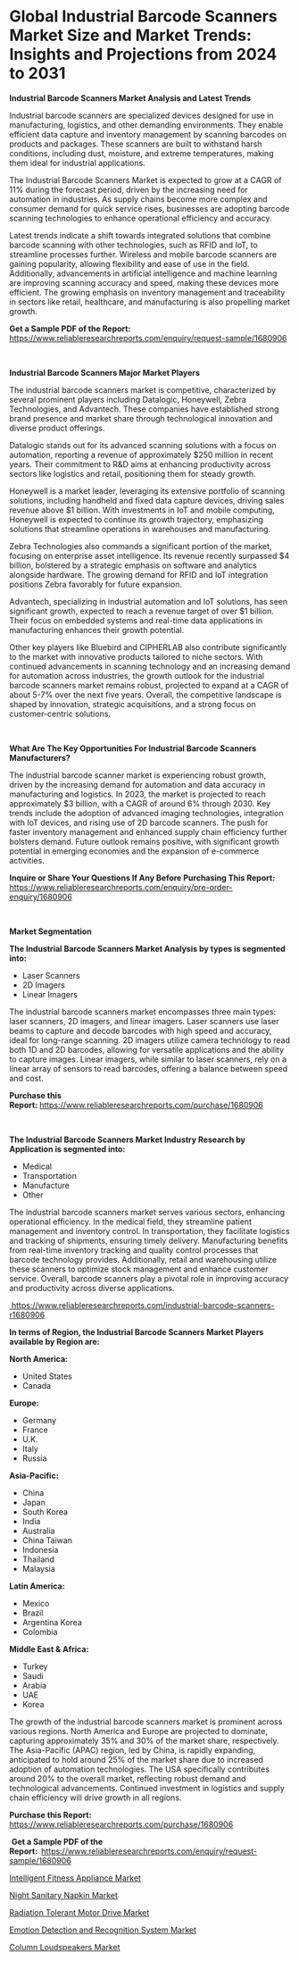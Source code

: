 <p><h1>Global Industrial Barcode Scanners Market Size and Market Trends: Insights and Projections from 2024 to 2031</h1></p><p><strong>Industrial Barcode Scanners Market Analysis and Latest Trends</strong></p>
<p><p>Industrial barcode scanners are specialized devices designed for use in manufacturing, logistics, and other demanding environments. They enable efficient data capture and inventory management by scanning barcodes on products and packages. These scanners are built to withstand harsh conditions, including dust, moisture, and extreme temperatures, making them ideal for industrial applications.</p><p>The Industrial Barcode Scanners Market is expected to grow at a CAGR of 11% during the forecast period, driven by the increasing need for automation in industries. As supply chains become more complex and consumer demand for quick service rises, businesses are adopting barcode scanning technologies to enhance operational efficiency and accuracy.</p><p>Latest trends indicate a shift towards integrated solutions that combine barcode scanning with other technologies, such as RFID and IoT, to streamline processes further. Wireless and mobile barcode scanners are gaining popularity, allowing flexibility and ease of use in the field. Additionally, advancements in artificial intelligence and machine learning are improving scanning accuracy and speed, making these devices more efficient. The growing emphasis on inventory management and traceability in sectors like retail, healthcare, and manufacturing is also propelling market growth.</p></p>
<p><strong>Get a Sample PDF of the Report:&nbsp;</strong> <a href="https://www.reliableresearchreports.com/enquiry/request-sample/1680906?utm_campaign=34&utm_medium=2&utm_source=Github&utm_content=ia&utm_term=04102024&utm_id=industrial-barcode-scanners">https://www.reliableresearchreports.com/enquiry/request-sample/1680906</a></p>
<p>&nbsp;</p>
<p><strong>Industrial Barcode Scanners Major Market Players</strong></p>
<p><p>The industrial barcode scanners market is competitive, characterized by several prominent players including Datalogic, Honeywell, Zebra Technologies, and Advantech. These companies have established strong brand presence and market share through technological innovation and diverse product offerings.</p><p>Datalogic stands out for its advanced scanning solutions with a focus on automation, reporting a revenue of approximately $250 million in recent years. Their commitment to R&D aims at enhancing productivity across sectors like logistics and retail, positioning them for steady growth.</p><p>Honeywell is a market leader, leveraging its extensive portfolio of scanning solutions, including handheld and fixed data capture devices, driving sales revenue above $1 billion. With investments in IoT and mobile computing, Honeywell is expected to continue its growth trajectory, emphasizing solutions that streamline operations in warehouses and manufacturing.</p><p>Zebra Technologies also commands a significant portion of the market, focusing on enterprise asset intelligence. Its revenue recently surpassed $4 billion, bolstered by a strategic emphasis on software and analytics alongside hardware. The growing demand for RFID and IoT integration positions Zebra favorably for future expansion.</p><p>Advantech, specializing in industrial automation and IoT solutions, has seen significant growth, expected to reach a revenue target of over $1 billion. Their focus on embedded systems and real-time data applications in manufacturing enhances their growth potential.</p><p>Other key players like Bluebird and CIPHERLAB also contribute significantly to the market with innovative products tailored to niche sectors. With continued advancements in scanning technology and an increasing demand for automation across industries, the growth outlook for the industrial barcode scanners market remains robust, projected to expand at a CAGR of about 5-7% over the next five years. Overall, the competitive landscape is shaped by innovation, strategic acquisitions, and a strong focus on customer-centric solutions.</p></p>
<p>&nbsp;</p>
<p><strong>What Are The Key Opportunities For Industrial Barcode Scanners Manufacturers?</strong></p>
<p><p>The industrial barcode scanner market is experiencing robust growth, driven by the increasing demand for automation and data accuracy in manufacturing and logistics. In 2023, the market is projected to reach approximately $3 billion, with a CAGR of around 6% through 2030. Key trends include the adoption of advanced imaging technologies, integration with IoT devices, and rising use of 2D barcode scanners. The push for faster inventory management and enhanced supply chain efficiency further bolsters demand. Future outlook remains positive, with significant growth potential in emerging economies and the expansion of e-commerce activities.</p></p>
<p><strong>Inquire or Share Your Questions If Any Before Purchasing This Report:</strong> <a href="https://www.reliableresearchreports.com/enquiry/pre-order-enquiry/1680906?utm_campaign=34&utm_medium=2&utm_source=Github&utm_content=ia&utm_term=04102024&utm_id=industrial-barcode-scanners">https://www.reliableresearchreports.com/enquiry/pre-order-enquiry/1680906</a></p>
<p>&nbsp;</p>
<p><strong>Market Segmentation</strong></p>
<p><strong>The Industrial Barcode Scanners Market Analysis by types is segmented into:</strong></p>
<p><ul><li>Laser Scanners</li><li>2D Imagers</li><li>Linear Imagers</li></ul></p>
<p><p>The industrial barcode scanners market encompasses three main types: laser scanners, 2D imagers, and linear imagers. Laser scanners use laser beams to capture and decode barcodes with high speed and accuracy, ideal for long-range scanning. 2D imagers utilize camera technology to read both 1D and 2D barcodes, allowing for versatile applications and the ability to capture images. Linear imagers, while similar to laser scanners, rely on a linear array of sensors to read barcodes, offering a balance between speed and cost.</p></p>
<p><strong>Purchase this Report:&nbsp;</strong><a href="https://www.reliableresearchreports.com/purchase/1680906?utm_campaign=34&utm_medium=2&utm_source=Github&utm_content=ia&utm_term=04102024&utm_id=industrial-barcode-scanners">https://www.reliableresearchreports.com/purchase/1680906</a></p>
<p>&nbsp;</p>
<p><strong>The Industrial Barcode Scanners Market Industry Research by Application is segmented into:</strong></p>
<p><ul><li>Medical</li><li>Transportation</li><li>Manufacture</li><li>Other</li></ul></p>
<p><p>The industrial barcode scanners market serves various sectors, enhancing operational efficiency. In the medical field, they streamline patient management and inventory control. In transportation, they facilitate logistics and tracking of shipments, ensuring timely delivery. Manufacturing benefits from real-time inventory tracking and quality control processes that barcode technology provides. Additionally, retail and warehousing utilize these scanners to optimize stock management and enhance customer service. Overall, barcode scanners play a pivotal role in improving accuracy and productivity across diverse applications.</p></p>
<p><a href="https://www.reliableresearchreports.com/industrial-barcode-scanners-r1680906?utm_campaign=34&utm_medium=2&utm_source=Github&utm_content=ia&utm_term=04102024&utm_id=industrial-barcode-scanners">&nbsp;https://www.reliableresearchreports.com/industrial-barcode-scanners-r1680906</a></p>
<p><strong>In terms of Region, the Industrial Barcode Scanners Market Players available by Region are:</strong></p>
<p>
    <p> <strong> North America: </strong>
        <ul>
            <li>United States</li>
            <li>Canada</li>
        </ul>
        </p> 
    <p> <strong> Europe: </strong>
        <ul>
            <li>Germany</li>
            <li>France</li>
            <li>U.K.</li>
            <li>Italy</li>
            <li>Russia</li>
        </ul>
        </p> 
    <p> <strong> Asia-Pacific: </strong>
        <ul>
            <li>China</li>
            <li>Japan</li>
            <li>South Korea</li>
            <li>India</li>
            <li>Australia</li>
            <li>China Taiwan</li>
            <li>Indonesia</li>
            <li>Thailand</li>
            <li>Malaysia</li>
        </ul>
        </p> 
    <p> <strong> Latin America: </strong>
        <ul>
            <li>Mexico</li>
            <li>Brazil</li>
            <li>Argentina Korea</li>
            <li>Colombia</li>
        </ul>
        </p> 
    <p> <strong> Middle East & Africa: </strong>
        <ul>
            <li>Turkey</li>
            <li>Saudi</li>
            <li>Arabia</li>
            <li>UAE</li>
            <li>Korea</li>
        </ul>
    </p>
    </p>
<p><p>The growth of the industrial barcode scanners market is prominent across various regions. North America and Europe are projected to dominate, capturing approximately 35% and 30% of the market share, respectively. The Asia-Pacific (APAC) region, led by China, is rapidly expanding, anticipated to hold around 25% of the market share due to increased adoption of automation technologies. The USA specifically contributes around 20% to the overall market, reflecting robust demand and technological advancements. Continued investment in logistics and supply chain efficiency will drive growth in all regions.</p></p>
<p><strong>Purchase this Report: </strong><a href="https://www.reliableresearchreports.com/purchase/1680906?utm_campaign=34&utm_medium=2&utm_source=Github&utm_content=ia&utm_term=04102024&utm_id=industrial-barcode-scanners">https://www.reliableresearchreports.com/purchase/1680906</a></p>
<p>&nbsp;<strong>Get a Sample PDF of the Report:&nbsp;&nbsp;</strong><a href="https://www.reliableresearchreports.com/enquiry/request-sample/1680906?utm_campaign=34&utm_medium=2&utm_source=Github&utm_content=ia&utm_term=04102024&utm_id=industrial-barcode-scanners">https://www.reliableresearchreports.com/enquiry/request-sample/1680906</a></p>
<p><strong></strong></p>
<p><p><a href="https://issuu.com/reportprime-2/docs/intelligent-fitness-appliance-marke_26718f4c20e6ff?utm_campaign=34&utm_medium=2&utm_source=Github&utm_content=ia&utm_term=04102024&utm_id=industrial-barcode-scanners">Intelligent Fitness Appliance Market</a></p><p><a href="https://www.linkedin.com/pulse/night-sanitary-napkin-market-investigation-industry-evolution-7syac?utm_campaign=34&utm_medium=2&utm_source=Github&utm_content=ia&utm_term=04102024&utm_id=industrial-barcode-scanners">Night Sanitary Napkin Market</a></p><p><a href="https://github.com/kaufmannDavid16/Market-Research-Report-List-1/blob/main/radiation-tolerant-motor-drive-market.md?utm_campaign=34&utm_medium=2&utm_source=Github&utm_content=ia&utm_term=04102024&utm_id=industrial-barcode-scanners">Radiation Tolerant Motor Drive Market</a></p><p><a href="https://issuu.com/reportprime-2/docs/emotion-detection-and-recognition-s_404679d25a9ced?utm_campaign=34&utm_medium=2&utm_source=Github&utm_content=ia&utm_term=04102024&utm_id=industrial-barcode-scanners">Emotion Detection and Recognition System Market</a></p><p><a href="https://www.linkedin.com/pulse/column-loudspeakers-market-overview-forecast-2024-2031-detailed-vsiuc?utm_campaign=34&utm_medium=2&utm_source=Github&utm_content=ia&utm_term=04102024&utm_id=industrial-barcode-scanners">Column Loudspeakers Market</a></p></p>